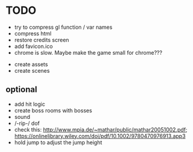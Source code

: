 # TODO

- try to compress gl function / var names
- compress html
- restore credits screen
- add favicon.ico
- chrome is slow. Maybe make the game small for chrome???

* create assets
* create scenes

## optional

- add hit logic
- create boss rooms with bosses
- sound
- /-rip-/ dof
- check this: http://www.mpia.de/~mathar/public/mathar20051002.pdf; https://onlinelibrary.wiley.com/doi/pdf/10.1002/9780470976913.app3
- hold jump to adjust the jump height
